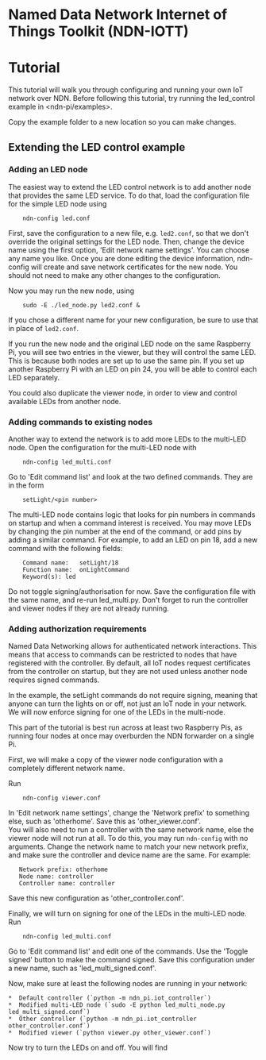 
Named Data Network Internet of Things Toolkit (NDN-IOTT)
=======
Tutorial
=========

This tutorial will walk you through configuring and running your own IoT network over NDN.
Before following this tutorial, try running the led\_control example in <ndn-pi/examples>.

Copy the example folder to a new location so you can make changes.
 
Extending the LED control example
-------------------------------------

### Adding an LED node
The easiest way to extend the LED control network is to add another node that provides the
same LED service. To do that, load the configuration file for the simple LED node using

	    ndn-config led.conf

First, save the configuration to a new file, e.g. `led2.conf`, so that we don't override the
original settings for the LED node. Then, change the device name using the first option, 
'Edit network name settings'. You can choose any name you like. Once you are done editing the
device information, ndn-config will create and save network certificates for the new node.
You should not need to make any other changes to the configuration.    

Now you may run the new node, using

        sudo -E ./led_node.py led2.conf &

If you chose a different name for your new configuration, be sure to use that in place of `led2.conf`.    

If you run the new node and the original LED node on the same Raspberry Pi, you will see two 
entries in the viewer, but they will control the same LED. This 
is because both nodes are set up to use the same pin. If you set up another Raspberry Pi with 
an LED on pin 24, you will be able to control each LED separately.

You could also duplicate the viewer node, in order to view and control available LEDs from
another node.


### Adding commands to existing nodes

Another way to extend the network is to add more LEDs to the multi-LED node. Open
the configuration for the multi-LED node with

	    ndn-config led_multi.conf

Go to 'Edit command list' and look at the two defined commands. They are in the form

	    setLight/<pin number>

The multi-LED node contains logic that looks for pin numbers in commands on startup and
when a command interest is received. You may move LEDs by changing the pin number at the end
of the command, or add pins by adding a similar command. For example, to add an LED on pin 18,
add a new command with the following fields:    

	    Command name:  	setLight/18
	    Function name: 	onLightCommand
	    Keyword(s): led

Do not toggle signing/authorisation for now. Save the configuration file with the same name, and
re-run led\_multi.py. Don't forget to run the controller and viewer nodes if they are not already 
running.

### Adding authorization requirements

Named Data Networking allows for authenticated network interactions. This means that access to commands
can be restricted to nodes that have registered with the controller. By default, all IoT nodes request
certificates from the controller on startup, but they are not used unless another node requires signed 
commands.

In the example, the setLight commands do not require signing, meaning that anyone
 can turn the lights on or off, not just an IoT node in your network. We will now enforce signing for one of the 
LEDs in the multi-node. 

This part of the tutorial is best run across at least two Raspberry Pis, as running four nodes at once may overburden
the NDN forwarder on a single Pi.

First, we will make a copy of the viewer node configuration with a completely different network name.


Run 

        ndn-config viewer.conf

In 'Edit network name settings', change the 'Network prefix' to something else, such as 'otherhome'. Save this
as 'other\_viewer.conf'.  
You will also need to run a controller with the same network name, else the viewer node will not run at all.
To do this, you may run `ndn-config` with no arguments. Change the network name to match your new network prefix,
and make sure the controller and device name are the same. For example:

       Network prefix: otherhome
       Node name: controller
       Controller name: controller

Save this new configuration as  'other\_controller.conf'. 


Finally, we will turn on signing for one of the LEDs in the multi-LED node. Run

        ndn-config led_multi.conf

Go to 'Edit command list' and edit one of the commands. Use the 'Toggle signed' button to make the command signed.
 Save this configuration under a new name, such as 'led_multi_signed.conf'.

Now, make sure at least the following nodes are running in your network:

    *  Default controller (`python -m ndn_pi.iot_controller`)
    *  Modified multi-LED node (`sudo -E python led_multi_node.py led_multi_signed.conf`)
    *  Other controller (`python -m ndn_pi.iot_controller other_controller.conf`)
    *  Modified viewer (`python viewer.py other_viewer.conf`)

Now try to turn the LEDs on and off. You will find
